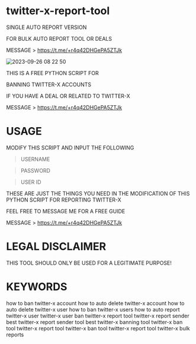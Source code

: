 # twitter-x-report-tool

SINGLE AUTO REPORT VERSION

FOR BULK AUTO REPORT TOOL OR DEALS 

MESSAGE > https://t.me/+r4q42DHGePA5ZTJk

![2023-09-26 08 22 50](https://github.com/genius-codes/twitter-x-report-tool/assets/125784563/b42273d5-08de-48ea-8865-c8ed31f39e3e)


THIS IS A FREE PYTHON SCRIPT FOR

BANNING TWITTER-X ACCOUNTS

IF YOU HAVE A DEAL OR RELATED TO TWITTER-X

MESSAGE > https://t.me/+r4q42DHGePA5ZTJk

# USAGE

MODIFY THIS SCRIPT AND INPUT THE FOLLOWING
> USERNAME

> PASSWORD

> USER ID


THESE ARE JUST THE THINGS YOU NEED IN THE MODIFICATION OF THIS PYTHON SCRIPT FOR REPORTING TWITTER-X

FEEL FREE TO MESSAGE ME FOR A FREE GUIDE

MESSAGE > https://t.me/+r4q42DHGePA5ZTJk


# LEGAL DISCLAIMER

THIS TOOL SHOULD ONLY BE USED FOR A LEGITIMATE PURPOSE!

# KEYWORDS

how to ban twitter-x account
how to auto delete twitter-x account
how to auto delete twitter-x user
how to ban twitter-x users
how to auto report twitter-x user
twitter-x user ban
twitter-x report tool
twitter-x report sender
best twitter-x report sender tool
best twitter-x banning tool
twitter-x ban tool
twitter-x report tool
twitter-x ban tool
twitter-x report tool
twitter-x bulk reports

